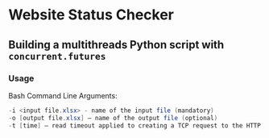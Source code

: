 # Website Status Checker

## Building a multithreads Python script with `concurrent.futures`

### Usage

Bash Command Line Arguments:
```java
-i <input file.xlsx> - name of the input file (mandatory)
-o [output file.xlsx] – name of the output file (optional)
-t [time] – read timeout applied to creating a TCP request to the HTTP server [optional]
```


